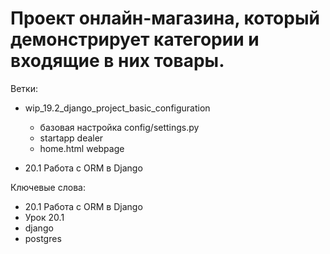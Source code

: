 # Проект онлайн-магазина, который демонстрирует категории и входящие в них товары.

Ветки:
  * wip_19.2_django_project_basic_configuration 
    - базовая настройка config/settings.py
    - startapp dealer
    - home.html webpage
  
  * 20.1 Работа с ORM в Django

Ключевые слова:
- 20.1 Работа с ORM в Django
- Урок 20.1
- django
- postgres